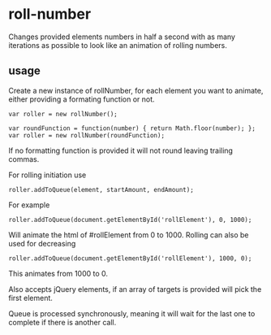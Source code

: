 # roll-number
Changes provided elements numbers in half a second with as many iterations as possible to look like an animation of rolling numbers.

## usage
Create a new instance of rollNumber, for each element you want to animate, either providing a formating function or not.
```
var roller = new rollNumber();
```

```
var roundFunction = function(number) { return Math.floor(number); };
var roller = new rollNumber(roundFunction);
```
If no formatting function is provided it will not round leaving trailing commas.

For rolling initiation use
```
roller.addToQueue(element, startAmount, endAmount);
```

For example
```
roller.addToQueue(document.getElementById('rollElement'), 0, 1000);
```
Will animate the html of #rollElement from 0 to 1000.
Rolling can also be used for decreasing
```
roller.addToQueue(document.getElementById('rollElement'), 1000, 0);
```
This animates from 1000 to 0.

Also accepts jQuery elements, if an array of targets is provided will pick the first element.

Queue is processed synchronously, meaning it will wait for the last one to complete if there is another call.
